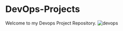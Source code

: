 # DevOps-Projects
Welcome to my Devops Project Repository.
![devops](https://media.giphy.com/media/LMcB8XospGZO8UQq87/giphy.gif)